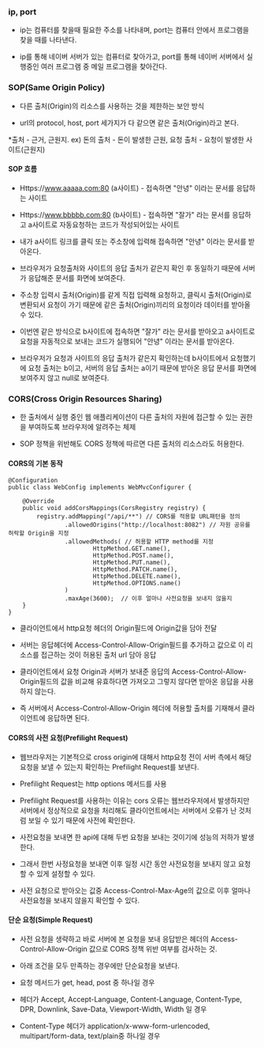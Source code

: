 ### ip, port

* ip는 컴퓨터를 찾을때 필요한 주소를 나타내며, port는 컴퓨터 안에서 프로그램을 찾을 때를 나타낸다.

* ip를 통해 네이버 서버가 있는 컴퓨터로 찾아가고, port를 통해 네이버 서버에서 실행중인 여러 프로그램 중 메일 프로그램을 찾아간다.


### SOP(Same Origin Policy)

* 다른 출처(Origin)의 리소스를 사용하는 것을 제한하는 보안 방식

* url의 protocol, host, port 세가지가 다 같으면 같은 출처(Origin)라고 본다.

*출처 - 근거, 근원지. ex) 돈의 출처 - 돈이 발생한 근원, 요청 출처 - 요청이 발생한 사이트(근원지) 

#### SOP 흐름

* Https://www.aaaaa.com:80 (a사이트) - 접속하면 "안녕" 이라는 문서를 응답하는 사이트

* Https://www.bbbbb.com:80 (b사이트) - 접속하면 "잘가" 라는 문서를 응답하고 a사이트로 자동요청하는 코드가 작성되어있는 사이트

* 내가 a사이트 링크를 클릭 또는 주소창에 입력해 접속하면 "안녕" 이라는 문서를 받아온다.

* 브라우저가 요청출처와 사이트의 응답 출처가 같은지 확인 후 동일하기 때문에 서버가 응답해준 문서를 화면에 보여준다.

* 주소창 입력시 출처(Origin)를 같게 직접 입력해 요청하고, 클릭시 출처(Origin)로 변환되서 요청이 가기 때문에 같은 출처(Origin)끼리의 요청이라 데이터를 받아올 수 있다.  

* 이번엔 같은 방식으로 b사이트에 접속하면 "잘가" 라는 문서를 받아오고 a사이트로 요청을 자동적으로 보내는 코드가 실행되어 "안녕" 이라는 문서를 받아온다.

* 브라우저가 요청과 사이트의 응답 출처가 같은지 확인하는데 b사이트에서 요청했기에 요청 출처는 b이고, 서버의 응답 출처는 a이기 때문에 받아온 응답 문서를 화면에 보여주지 않고 null로 보여준다.

### CORS(Cross Origin Resources Sharing)

* 한 출처에서 실행 중인 웹 애플리케이션이 다른 출처의 자원에 접근할 수 있는 권한을 부여하도록 브라우저에 알려주는 체제

* SOP 정책을 위반해도 CORS 정책에 따르면 다른 출처의 리소스라도 허용한다.

#### CORS의 기본 동작

```
@Configuration
public class WebConfig implements WebMvcConfigurer {

    @Override
    public void addCorsMappings(CorsRegistry registry) {
        registry.addMapping("/api/**") // CORS를 적용할 URL패턴을 정의
                .allowedOrigins("http://localhost:8082") // 자원 공유를 허락할 Origin을 지정
                .allowedMethods( // 허용할 HTTP method를 지정
                        HttpMethod.GET.name(),
                        HttpMethod.POST.name(),
                        HttpMethod.PUT.name(),
                        HttpMethod.PATCH.name(),
                        HttpMethod.DELETE.name(),
                        HttpMethod.OPTIONS.name()
                )
                .maxAge(3600);  // 이후 얼마나 사전요청을 보내지 않을지
    }
}
```
* 클라이언트에서 http요청 헤더의 Origin필드에 Origin값을 담아 전달

* 서버는 응답헤더에 Access-Control-Allow-Origin필드를 추가하고 값으로 이 리소스를 접근하는 것이 허용된 출처 url 담아 응답

* 클라이언트에서 요청 Origin과 서버가 보내준 응답의 Access-Control-Allow-Origin필드의 값을 비교해 유효하다면 가져오고 그렇지 않다면 받아온 응답을 사용하지 않는다.

* 즉 서버에서 Access-Control-Allow-Origin 헤더에 허용할 출처를 기재해서 클라이언트에 응답하면 된다.


#### CORS의 사전 요청(Prefilight Request)

* 웹브라우저는 기본적으로 cross origin에 대해서 http요청 전이 서버 측에서 해당 요청을 보낼 수 있는지 확인하는 Prefilight Request를 보낸다.

* Prefilight Request는 http options 메서드를 사용

* Prefilight Request를 사용하는 이유는 cors 오류는 웹브라우저에서 발생하지만 서버에서 정상적으로 요청을 처리해도 클라이언트에서는 서버에서 오류가 난 것처럼 보일 수 있기 때문에 사전에 확인한다.

* 사전요청을 보내면 한 api에 대해 두번 요청을 보내는 것이기에 성능의 저하가 발생한다.

* 그래서 한번 사정요청을 보내면 이후 일정 시간 동안 사전요청을 보내지 않고 요청할 수 있게 설정할 수 있다.

* 사전 요청으로 받아오는 값중 Access-Control-Max-Age의 값으로 이후 얼마나 사전요청을 보내지 않을지 확인할 수 있다.


#### 단순 요청(Simple Request)

* 사전 요청을 생략하고 바로 서버에 본 요청을 보내 응답받은 헤더의 Access-Control-Allow-Origin 값으로 CORS 정책 위반 여부를 검사하는 것.

* 아래 조건을 모두 만족하는 경우에만 단순요청을 보낸다.

* 요청 메서드가 get, head, post 중 하나일 경우

* 헤더가 Accept, Accept-Language, Content-Language, Content-Type, DPR, Downlink, Save-Data, Viewport-Width, Width 일 경우

* Content-Type 헤더가 application/x-www-form-urlencoded, multipart/form-data, text/plain중 하나일 경우
